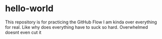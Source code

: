# hello-world
This repository is for practicing the GitHub Flow
I am kinda over everything for real. Like why does everything have to suck so hard. Overwhelmed doesnt even cut it

